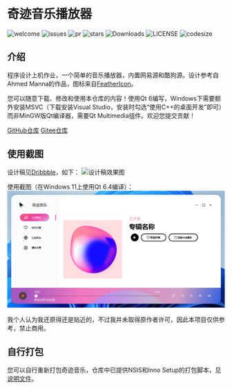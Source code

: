 # 奇迹音乐播放器

![welcome](https://img.shields.io/badge/CONTRIBUTION-welcome-red) ![issues](https://img.shields.io/github/issues/vexlife/MiraclePlayer) ![pr](https://img.shields.io/github/issues-pr/vexlife/MiraclePlayer) ![stars](https://img.shields.io/github/stars/vexlife/MiraclePlayer?style=social) ![Downloads](https://img.shields.io/github/downloads/vexlife/MiraclePlayer/total) ![LICENSE](https://img.shields.io/github/license/vexlife/MiraclePlayer) ![codesize](https://img.shields.io/github/languages/code-size/vexlife/MiraclePlayer)

## 介绍

程序设计上机作业，一个简单的音乐播放器，内置网易源和酷狗源。设计参考自Ahmed Manna的作品，图标来自[FeatherIcon](https://feathericons.com/)。

您可以随意下载、修改和使用本仓库的内容！使用Qt 6编写，Windows下需要额外安装MSVC（下载安装Visual Studio，安装时勾选“使用C++的桌面开发”即可）而非MinGW版Qt编译器，需要Qt Multimedia组件。欢迎您提交贡献！

[GitHub仓库](https://www.github.com/VEXLife/MiraclePlayer/) [Gitee仓库](https://www.gitee.com/VEXLife/MiraclePlayer/)

## 使用截图

设计稿见[Dribbble](https://dribbble.com/shots/11775079-Music-Player-Web-Application)，如下：
![设计稿效果图](https://cdn.dribbble.com/users/1944849/screenshots/11775079/media/d9915ef4008b10721416e998fd6bcaf9.jpg)

使用截图（在Windows 11上使用Qt 6.4编译）：
![使用截图](screenshots/screenshot1.png)

我个人认为我还原得还是贴近的，不过我并未取得原作者许可，因此本项目仅供参考，禁止商用。

## 自行打包

您可以自行重新打包奇迹音乐，仓库中已提供NSIS和Inno Setup的打包脚本，见[说明文件](setup/README.md)。
